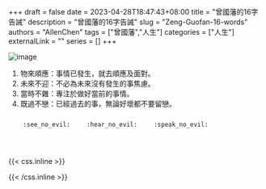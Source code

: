 +++ 
draft = false
date = 2023-04-28T18:47:43+08:00
title = "曾國藩的16字告誡"
description = "曾國藩的16字告誡"
slug = "Zeng-Guofan-16-words"
authors = "AllenChen"
tags = ["曾國藩","人生"]
categories = ["人生"]
externalLink = ""
series = []
+++

![image](/images/post/A-rabbit-talking-with-a-wiseman-with-big-blue-eyes-with-Van-Gogh-style.jpeg)

1. 物來順應：事情已發生，就去順應及面對。
2. 未來不迎：不必為未來沒有發生的事焦慮。
3. 當時不雜：專注於做好當前的事情。
4. 既過不戀：已經過去的事，無論好壞都不要留戀。

<p><span class="nowrap"><span class="emojify">🙈</span> <code>:see_no_evil:</code></span>  <span class="nowrap"><span class="emojify">🙉</span> <code>:hear_no_evil:</code></span>  <span class="nowrap"><span class="emojify">🙊</span> <code>:speak_no_evil:</code></span></p>
<br>
    

{{< css.inline >}}
<style>
.emojify {
	font-family: Apple Color Emoji, Segoe UI Emoji, NotoColorEmoji, Segoe UI Symbol, Android Emoji, EmojiSymbols;
	font-size: 2rem;
	vertical-align: middle;
}
@media screen and (max-width:650px) {
  .nowrap {
    display: block;
    margin: 25px 0;
  }
}
</style>
{{< /css.inline >}}

